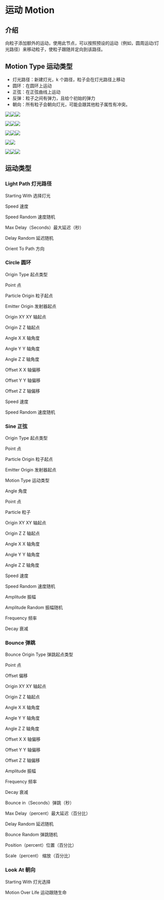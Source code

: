 # 运动 Motion

## 介绍

向粒子添加额外的运动，使用此节点，可以按照预设的运动（例如，圆周运动/灯光路径）来移动粒子，使粒子跟随并定向到该路径。

## Motion Type 运动类型

- 灯光路径：新建灯光，k 个路径，粒子会在灯光路径上移动
- 圆环：在圆环上运动
- 正弦：在正弦曲线上运动
- 反弹：粒子之间有弹力，且给个初始的弹力
- 朝向：所有粒子会朝向灯光，可能会跟其他粒子属性有冲突。

![](http://cdn.yuelili.com/202020160044-3.png)![](http://cdn.yuelili.com/202020140242-P.png)![](http://cdn.yuelili.com/202020140246-H.png)

![](http://cdn.yuelili.com/202020160045-4.png)![](http://cdn.yuelili.com/202020140242-K.png)![](http://cdn.yuelili.com/202020140247-Z.png)

![](http://cdn.yuelili.com/202020160046-H.png)![](http://cdn.yuelili.com/202020140243-F.png)![](http://cdn.yuelili.com/202020140245-X.png)

![](http://cdn.yuelili.com/202020160046-Q.png)![](http://cdn.yuelili.com/202020140243-A.png)

[![](http://cdn.yuelili.com/202020160047-w.png)![](http://cdn.yuelili.com/202020140254-A.png)](http://cdn.yuelili.com/202020140254-A.png)![](http://cdn.yuelili.com/202020140253-V.png)

## 运动类型

### Light Path 灯光路径

Starting With 选择灯光

Speed 速度

Speed Random 速度随机

Max Delay（Seconds）最大延迟（秒）

Delay Random 延迟随机

Orient To Path 方向

### Circle 圆环

Origin Type 起点类型

Point 点

Particle Origin 粒子起点

Emitter Origin 发射器起点

Origin XY XY 轴起点

Origin Z Z 轴起点

Angle X X 轴角度

Angle Y Y 轴角度

Angle Z Z 轴角度

Offset X X 轴偏移

Offset Y Y 轴偏移

Offset Z Z 轴偏移

Speed 速度

Speed Random 速度随机

### Sine 正弦

Origin Type 起点类型

Point 点

Particle Origin 粒子起点

Emitter Origin 发射器起点

Motion Type 运动类型

Angle 角度

Point 点

Particle 粒子

Origin XY XY 轴起点

Origin Z Z 轴起点

Angle X X 轴角度

Angle Y Y 轴角度

Angle Z Z 轴角度

Speed 速度

Speed Random 速度随机

Amplitude 振幅

Amplitude Random 振幅随机

Frequency 频率

Decay 衰减

### Bounce 弹跳

Bounce Origin Type 弹跳起点类型

Point 点

Offset 偏移

Origin XY XY 轴起点

Origin Z Z 轴起点

Angle X X 轴角度

Angle Y Y 轴角度

Angle Z Z 轴角度

Offset X X 轴偏移

Offset Y Y 轴偏移

Offset Z Z 轴偏移

Amplitude 振幅

Frequency 频率

Decay 衰减

Bounce in（Seconds）弹跳（秒）

Max Delay（percent）最大延迟（百分比）

Delay Random 延迟随机

Bounce Random 弹跳随机

Position（percent）位置（百分比）

Scale（percent） 缩放（百分比）

### Look At 朝向

Starting With 灯光选择

Motion Over Life 运动跟随生命
